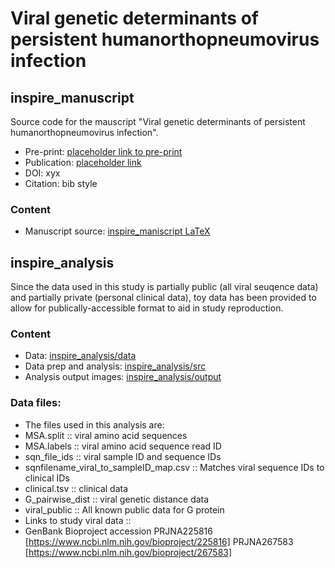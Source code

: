 # Viral genetic determinants of persistent humanorthopneumovirus infection

## inspire_manuscript
Source code for the mauscript
"Viral genetic determinants of persistent humanorthopneumovirus infection".

* Pre-print: [placeholder link to pre-print](https://www.biorxiv.org)
* Publication: [placeholder link](https://academic.oup.com/cid)
* DOI: xyx
* Citation: bib style

### Content
- Manuscript source: [inspire_maniscript LaTeX](https://github.com/DylanLawless/inspire_manscript/tree/main/inspire_manscript)

## inspire_analysis

Since the data used in this study is partially public (all viral seuqence data) and partially private (personal clinical data), toy data has been provided to allow for publically-accessible format to aid in study reproduction.

### Content
- Data: [inspire_analysis/data](https://github.com/DylanLawless/inspire_manscript/tree/main/inspire_analysis/data)
- Data prep and analysis: [inspire_analysis/src](https://github.com/DylanLawless/inspire_manscript/tree/main/inspire_analysis/src)
- Analysis output images: [inspire_analysis/output](https://github.com/DylanLawless/inspire_manscript/tree/main/inspire_analysis/output)

### Data files:
* The files used in this analysis are:
* MSA.split  ::  viral amino acid sequences
* MSA.labels  ::  viral amino acid sequence read ID 
* sqn_file_ids  ::  viral sample ID and sequence IDs
* sqnfilename_viral_to_sampleID_map.csv  ::  Matches viral sequence IDs to clinical IDs
* clinical.tsv  ::  clinical data
* G_pairwise_dist  ::  viral genetic distance data
* viral_public :: All known public data for G protein
* Links to study viral data :: 
* GenBank Bioproject accession PRJNA225816 [https://www.ncbi.nlm.nih.gov/bioproject/225816]
PRJNA267583 [https://www.ncbi.nlm.nih.gov/bioproject/267583]

